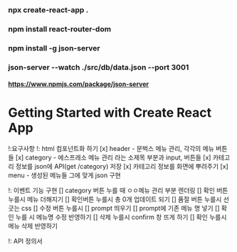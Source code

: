 ### npx create-react-app .

### npm install react-router-dom

### npm install -g json-server

### json-server --watch ./src/db/data.json --port 3001

#### https://www.npmjs.com/package/json-server

# Getting Started with Create React App

!:요구사항
!: html 컴포넌트화 하기
[x] header - 문벅스 메뉴 관리, 각각의 메뉴 버튼들
[x] category - 에스프레소 메뉴 관리 라는 소제목 부분과 input, 버튼들
[x] 카테고리 정보를 json에 API(get /category) 저장
[x] 카테고리 정보를 화면에 뿌려주기
[x] menu - 생성된 메뉴들 그에 맞게 json 구현

!: 이벤트 기능 구현
[] category 버튼 누를 때 ㅇㅇ메뉴 관리 부분 렌더링
[] 확인 버튼 누를시 메뉴 더해지기
[] 확인버튼 누를시 총 0개 업데이트 되기
[] 품절 버튼 누를시 선 긋는 css
[] 수정 버튼 누를시
[] prompt 띄우기
[] prompt에 기존 메뉴 명 넣기
[] 확인 누를 시 메뉴명 수정 반영하기
[] 삭제 누를시 confirm 창 뜨게 하기
[] 확인 누를시 메뉴 삭제 반영하기

!: API 정의서
